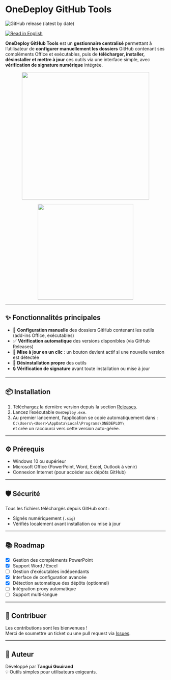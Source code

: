 # OneDeploy GitHub Tools

![GitHub release (latest by date)](https://img.shields.io/github/v/release/Tangui-Gouirand/PPT-ADDIN-MANAGER?label=version&color=blue)

[![Read in English](https://img.shields.io/badge/language-English-blue)](README.en.md)

**OneDeploy GitHub Tools** est un **gestionnaire centralisé** permettant à l’utilisateur de **configurer manuellement les dossiers** GitHub contenant ses compléments Office et exécutables, puis de **télécharger, installer, désinstaller et mettre à jour** ces outils via une interface simple, avec **vérification de signature numérique** intégrée.

<p align="center">
  <img src="https://github.com/user-attachments/assets/4eb8a72e-79ac-49f7-af98-e87282c43355" width="400"/>
</p>

<p align="center">
  <img src="https://github.com/user-attachments/assets/e8092130-f05b-4012-bb80-82988c67d5b6" width="300"/>
</p>

---

## ✨ Fonctionnalités principales

- 📁 **Configuration manuelle** des dossiers GitHub contenant les outils (add-ins Office, exécutables)
- ✅ **Vérification automatique** des versions disponibles (via GitHub Releases)
- 🔘 **Mise à jour en un clic** : un bouton devient actif si une nouvelle version est détectée
- 🧹 **Désinstallation propre** des outils
- 🔒 **Vérification de signature** avant toute installation ou mise à jour

---

## 📦 Installation

1. Téléchargez la dernière version depuis la section [Releases](https://github.com/Tangui-Gouirand/PPT-ADDIN-MANAGER/releases).
2. Lancez l’exécutable `OneDeploy.exe`.
3. Au premier lancement, l’application se copie automatiquement dans :  
   `C:\Users\<User>\AppData\Local\Programs\ONEDEPLOY\`  
   et crée un raccourci vers cette version auto-gérée.

---

## ⚙️ Prérequis

- Windows 10 ou supérieur  
- Microsoft Office (PowerPoint, Word, Excel, Outlook à venir)  
- Connexion Internet (pour accéder aux dépôts GitHub)  

---

## 🛡️ Sécurité

Tous les fichiers téléchargés depuis GitHub sont :  
- Signés numériquement (`.sig`)  
- Vérifiés localement avant installation ou mise à jour  

---

## 📚 Roadmap

- [x] Gestion des compléments PowerPoint  
- [x] Support Word / Excel  
- [ ] Gestion d’exécutables indépendants  
- [x] Interface de configuration avancée  
- [x] Détection automatique des dépôts (optionnel)  
- [ ] Intégration proxy automatique
- [ ] Support multi-langue

---

## 🤝 Contribuer

Les contributions sont les bienvenues !  
Merci de soumettre un ticket ou une pull request via [Issues](https://github.com/Tangui-Gouirand/PPT-ADDIN-MANAGER/issues).

---

## 👤 Auteur

Développé par **Tangui Gouirand**  
💡 Outils simples pour utilisateurs exigeants.
